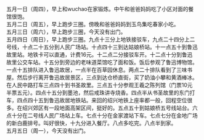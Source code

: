 五月一日（周四），早上和wuchao在家锻炼。中午和爸爸妈妈吃了小区对面的餐馆很饱。</br>
五月二日（周五），早上跑步三圈。傍晚和爸爸妈妈到玉鸟集吃春家小吃。</br>
五月三日（周六），早上跑步三圈，今天没有出门。</br>
五月四日（周日），早上跑步三圈。九点十三分上地铁接驳车，九点二十四分上二号线，十点二十五分到人民广场站。十点四十三到达姑娘桥站。十一点五十到鲁迅故里站。地铁卡可以直通，计费16元。十二点二分接驳车开。十二点十分到鲁迅故里公交车站。十五分到旁边的老味道菜馆吃了面和饭。饭后参观了鲁迅博物馆。一点十五排队进入鲁迅故居，一点半在百草园休息。两点二十排队看到了三味书屋。然后步行离开鲁迅故居景区，三点到达仓桥直街，买了奶油小攀和黄酒棒冰。在人民中路打车三点四十到书圣故里。三点五十分参观王羲之陈列馆（门票10元半票五元）。四点十五分到墨池，然后戒珠讲寺烧香。四点半从书圣故里的东门打车，四点四十五到鲁迅故居地铁站。来回的绍兴地铁上座率都一般，回程空位很多。在绍兴郊区有一段地面高架区间，挺好的。五点五十到姑娘桥五号线站台。六点十分在二号线人民广场站上车。七点十分在金家渡站下车。七点七分在金地广场的新白鹿排号。叫好很快，十九分进入餐厅。八点多吃完。八点半到家。</br>
五月五日（周一），今天没有出门。</br>
